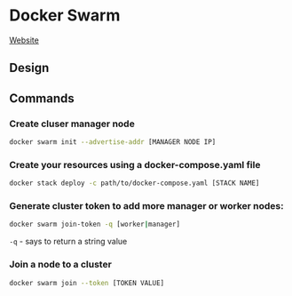 
# Docker Swarm

[Website]()

## Design

## Commands

### Create cluser manager node

```bash
docker swarm init --advertise-addr [MANAGER NODE IP]
```

### Create your resources using a docker-compose.yaml file

```bash
docker stack deploy -c path/to/docker-compose.yaml [STACK NAME]
```

### Generate cluster token to add more manager or worker nodes:

```bash
docker swarm join-token -q [worker|manager]
```

`-q` - says to return a string value

### Join a node to a cluster

```bash
docker swarm join --token [TOKEN VALUE]
```
